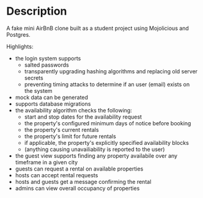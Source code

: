 # Description
A fake mini AirBnB clone built as a student project using Mojolicious and Postgres.

Highlights:
- the login system supports
    - salted passwords
    - transparently upgrading hashing algorithms and replacing old server secrets
    - preventing timing attacks to determine if an user (email) exists on the system
- mock data can be generated
- supports database migrations
- the availability algorithm checks the following:
  - start and stop dates for the availability request
  - the property's configured minimum days of notice before booking
  - the property's current rentals
  - the property's limit for future rentals
  - if applicable, the property's explicitly specified availability blocks
  - (anything causing unavailiability is reported to the user)
- the guest view supports finding any property availabile over any timeframe in a given city
- guests can request a rental on available properties
- hosts can accept rental requests
- hosts and guests get a message confirming the rental
- admins can view overall occupancy of properties
